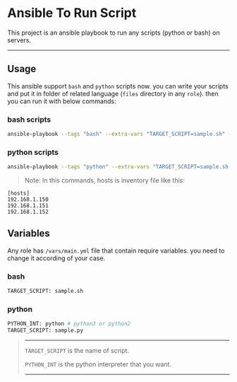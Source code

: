 # Ansible To Run Script

This project is an ansible playbook to run any scripts (python or bash) on servers.


---
## Usage

This ansible support ```bash``` and ```python``` scripts now. you can write your scripts and put it in folder of related language (`files` directory in any `role`). 
then you can run it with below commands:

### bash scripts
```bash
ansible-playbook --tags "bash" --extra-vars "TARGET_SCRIPT=sample.sh" -i hosts runner.yml
```

### python scripts
```bash
ansible-playbook --tags "python" --extra-vars "TARGET_SCRIPT=sample.sh PYTHON_INT=python3.4" -i hosts runner.yml
```

>Note: In this commands, hosts is inventory file like this:

```cluster-inventory
[hosts]
192.168.1.150
192.168.1.151
192.168.1.152

```
## Variables
Any role has `/vars/main.yml` file that contain require variables. you need to change it according of your case.

### bash
```bash
TARGET_SCRIPT: sample.sh
```

### python
```bash
PYTHON_INT: python # python3 or python2
TARGET_SCRIPT: sample.py
```
> ---
>
> `TARGET_SCRIPT` is the name of script.
>
> `PYTHON_INT` is the python interpreter that you want.
>
> ---
